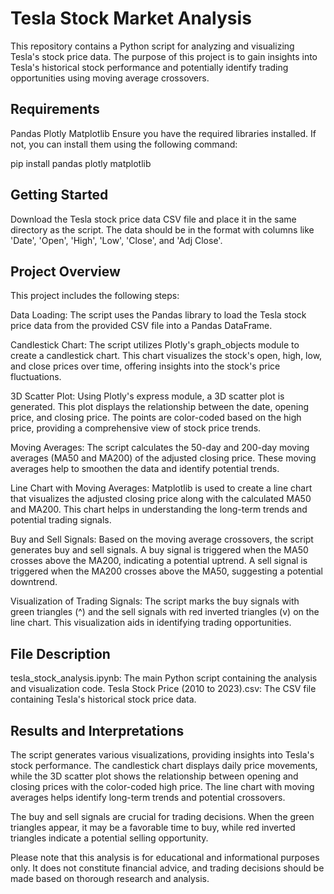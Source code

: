 
# Tesla Stock Market Analysis

This repository contains a Python script for analyzing and visualizing Tesla's stock price data. The purpose of this project is to gain insights into Tesla's historical stock performance and potentially identify trading opportunities using moving average crossovers.
## Requirements

Pandas
Plotly
Matplotlib
Ensure you have the required libraries installed. If not, you can install them using the following command:

pip install pandas plotly matplotlib

## Getting Started

Download the Tesla stock price data CSV file and place it in the same directory as the script. The data should be in the format with columns like 'Date', 'Open', 'High', 'Low', 'Close', and 'Adj Close'.
## Project Overview

This project includes the following steps:

Data Loading: The script uses the Pandas library to load the Tesla stock price data from the provided CSV file into a Pandas DataFrame.

Candlestick Chart: The script utilizes Plotly's graph_objects module to create a candlestick chart. This chart visualizes the stock's open, high, low, and close prices over time, offering insights into the stock's price fluctuations.

3D Scatter Plot: Using Plotly's express module, a 3D scatter plot is generated. This plot displays the relationship between the date, opening price, and closing price. The points are color-coded based on the high price, providing a comprehensive view of stock price trends.

Moving Averages: The script calculates the 50-day and 200-day moving averages (MA50 and MA200) of the adjusted closing price. These moving averages help to smoothen the data and identify potential trends.

Line Chart with Moving Averages: Matplotlib is used to create a line chart that visualizes the adjusted closing price along with the calculated MA50 and MA200. This chart helps in understanding the long-term trends and potential trading signals.

Buy and Sell Signals: Based on the moving average crossovers, the script generates buy and sell signals. A buy signal is triggered when the MA50 crosses above the MA200, indicating a potential uptrend. A sell signal is triggered when the MA200 crosses above the MA50, suggesting a potential downtrend.

Visualization of Trading Signals: The script marks the buy signals with green triangles (^) and the sell signals with red inverted triangles (v) on the line chart. This visualization aids in identifying trading opportunities.
## File Description

tesla_stock_analysis.ipynb: The main Python script containing the analysis and visualization code.
Tesla Stock Price (2010 to 2023).csv: The CSV file containing Tesla's historical stock price data.
## Results and Interpretations

The script generates various visualizations, providing insights into Tesla's stock performance. The candlestick chart displays daily price movements, while the 3D scatter plot shows the relationship between opening and closing prices with the color-coded high price. The line chart with moving averages helps identify long-term trends and potential crossovers.

The buy and sell signals are crucial for trading decisions. When the green triangles appear, it may be a favorable time to buy, while red inverted triangles indicate a potential selling opportunity.

Please note that this analysis is for educational and informational purposes only. It does not constitute financial advice, and trading decisions should be made based on thorough research and analysis.